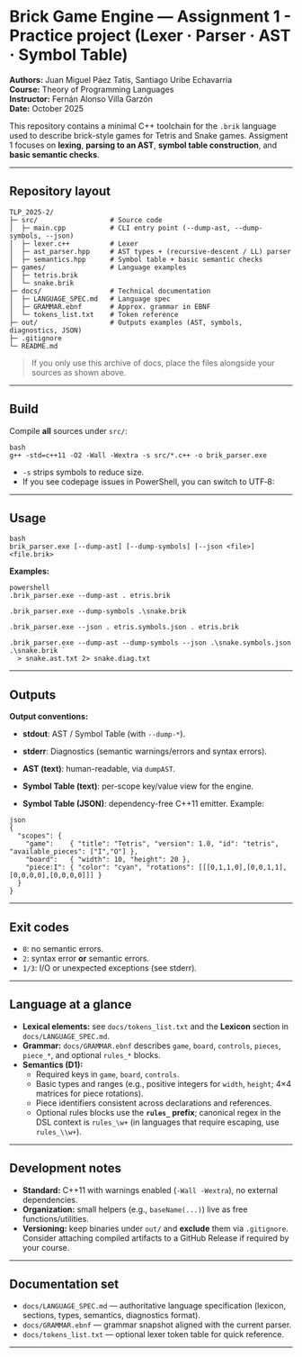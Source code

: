 # Brick Game Engine — Assignment 1 - Practice project (Lexer · Parser · AST · Symbol Table)

**Authors:** Juan Miguel Páez Tatis, Santiago Uribe Echavarría  
**Course:** Theory of Programming Languages  
**Instructor:** Fernán Alonso Villa Garzón  
**Date:** October 2025

This repository contains a minimal C++ toolchain for the `.brik` language used to describe brick-style games for Tetris and Snake games.
Assigment 1 focuses on **lexing**, **parsing to an AST**, **symbol table construction**, and **basic semantic checks**.

---

## Repository layout

```
TLP_2025-2/
├─ src/                  # Source code
│  ├─ main.cpp           # CLI entry point (--dump-ast, --dump-symbols, --json)
│  ├─ lexer.c++          # Lexer
│  ├─ ast_parser.hpp     # AST types + (recursive-descent / LL) parser
│  ├─ semantics.hpp      # Symbol table + basic semantic checks
├─ games/                # Language examples
│  ├─ tetris.brik
│  └─ snake.brik
├─ docs/                 # Technical documentation
│  ├─ LANGUAGE_SPEC.md   # Language spec 
│  ├─ GRAMMAR.ebnf       # Approx. grammar in EBNF 
│  └─ tokens_list.txt    # Token reference 
├─ out/                  # Outputs examples (AST, symbols, diagnostics, JSON)
├─ .gitignore
└─ README.md
```

> If you only use this archive of docs, place the files alongside your sources as shown above.

---

## Build

Compile **all** sources under `src/`:

```
bash
g++ -std=c++11 -O2 -Wall -Wextra -s src/*.c++ -o brik_parser.exe
```

- `-s` strips symbols to reduce size.
- If you see codepage issues in PowerShell, you can switch to UTF‑8:

---

## Usage

```
bash
brik_parser.exe [--dump-ast] [--dump-symbols] [--json <file>] <file.brik>
```

**Examples:**

```
powershell
.brik_parser.exe --dump-ast . etris.brik

.brik_parser.exe --dump-symbols .\snake.brik

.brik_parser.exe --json . etris.symbols.json . etris.brik

.brik_parser.exe --dump-ast --dump-symbols --json .\snake.symbols.json .\snake.brik `
  > snake.ast.txt 2> snake.diag.txt
```

---

## Outputs

**Output conventions:**

- **stdout**: AST / Symbol Table (with `--dump-*`).
- **stderr**: Diagnostics (semantic warnings/errors and syntax errors).

- **AST (text)**: human-readable, via `dumpAST`.
- **Symbol Table (text)**: per-scope key/value view for the engine.
- **Symbol Table (JSON)**: dependency-free C++11 emitter. Example:

```
json
{
  "scopes": {
    "game":    { "title": "Tetris", "version": 1.0, "id": "tetris", "available_pieces": ["I","O"] },
    "board":   { "width": 10, "height": 20 },
    "piece:I": { "color": "cyan", "rotations": [[[0,1,1,0],[0,0,1,1],[0,0,0,0],[0,0,0,0]]] }
  }
}
```

---

## Exit codes

- `0`: no semantic errors.
- `2`: syntax error **or** semantic errors.
- `1/3`: I/O or unexpected exceptions (see stderr).

---

## Language at a glance 

- **Lexical elements:** see `docs/tokens_list.txt` and the **Lexicon** section in `docs/LANGUAGE_SPEC.md`.
- **Grammar:** `docs/GRAMMAR.ebnf` describes `game`, `board`, `controls`, `pieces`, `piece_*`, and optional `rules_*` blocks.
- **Semantics (D1):**
  - Required keys in `game`, `board`, `controls`.
  - Basic types and ranges (e.g., positive integers for `width`, `height`; 4×4 matrices for piece rotations).
  - Piece identifiers consistent across declarations and references.
  - Optional rules blocks use the **`rules_` prefix**; canonical regex in the DSL context is `rules_\w+` (in languages that require escaping, use `rules_\\w+`).

---

## Development notes

- **Standard:** C++11 with warnings enabled (`-Wall -Wextra`), no external dependencies.
- **Organization:** small helpers (e.g., `baseName(...)`) live as free functions/utilities.
- **Versioning:** keep binaries under `out/` and **exclude** them via `.gitignore`.  
  Consider attaching compiled artifacts to a GitHub Release if required by your course.

---

## Documentation set

- `docs/LANGUAGE_SPEC.md` — authoritative language specification (lexicon, sections, types, semantics, diagnostics format).
- `docs/GRAMMAR.ebnf` — grammar snapshot aligned with the current parser.
- `docs/tokens_list.txt` — optional lexer token table for quick reference.

---
